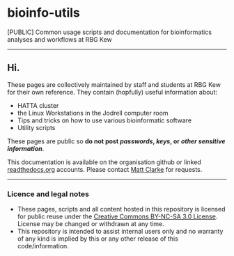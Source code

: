 # bioinfo-utils
[PUBLIC] Common usage scripts and documentation for bioinformatics analyses and workflows at RBG Kew

---

## Hi.
These pages are collectively maintained by staff and students at RBG Kew for their own reference. They contain (hopfully) useful information about:
  * HATTA cluster
  * the Linux Workstations in the Jodrell computer room
  * Tips and tricks on how to use various bioinformatic software
  * Utility scripts


These pages are public so **do not post _passwords_, _keys_, or _other sensitive information_**.

This documentation is available on the organisation github or linked [readthedocs.org](http://rbg-kew-bioinformatics-utils.readthedocs.io/en/latest/) accounts. Please contact [Matt Clarke](mailto:m.clarke@kew.org) for requests.

---

### Licence and legal notes
* These pages, scripts and all content hosted in this repository is licensed for public reuse under the [Creative Commons BY-NC-SA 3.0 License](http://creativecommons.org/licenses/by-nc-sa/3.0). License may be changed or withdrawn at any time. 
* This repository is intended to assist internal users only and no warranty of any kind is implied by this or any other release of this code/information.
